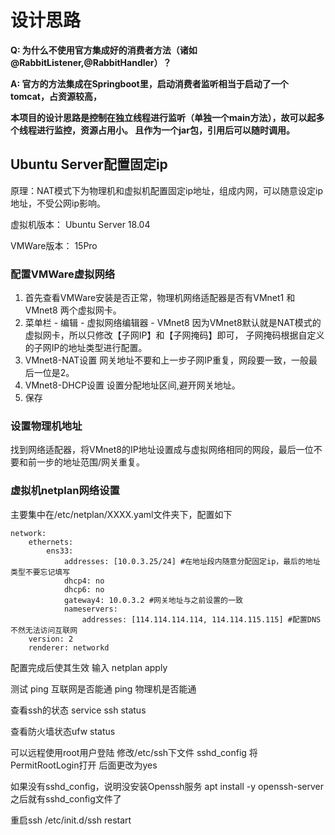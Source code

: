 # 设计思路

**Q: 为什么不使用官方集成好的消费者方法（诸如@RabbitListener,@RabbitHandler）？**

**A: 官方的方法集成在Springboot里，启动消费者监听相当于启动了一个tomcat，占资源较高，**

**本项目的设计思路是控制在独立线程进行监听（单独一个main方法），故可以起多个线程进行监控，资源占用小。
且作为一个jar包，引用后可以随时调用。**


## Ubuntu Server配置固定ip ##

原理：NAT模式下为物理机和虚拟机配置固定ip地址，组成内网，可以随意设定ip地址，不受公网ip影响。

虚拟机版本： Ubuntu Server 18.04

VMWare版本： 15Pro

### 配置VMWare虚拟网络 ###
1. 首先查看VMWare安装是否正常，物理机网络适配器是否有VMnet1 和 VMnet8 两个虚拟网卡。
2. 菜单栏 - 编辑 - 虚拟网络编辑器 - VMnet8
因为VMnet8默认就是NAT模式的虚拟网卡，所以只修改【子网IP】和【子网掩码】即可，
子网掩码根据自定义的子网IP的地址类型进行配置。
3. VMnet8-NAT设置
网关地址不要和上一步子网IP重复，网段要一致，一般最后一位是2。
4. VMnet8-DHCP设置
设置分配地址区间,避开网关地址。
5. 保存

### 设置物理机地址 ###
找到网络适配器，将VMnet8的IP地址设置成与虚拟网络相同的网段，最后一位不要和前一步的地址范围/网关重复。

### 虚拟机netplan网络设置 ###
主要集中在/etc/netplan/XXXX.yaml文件夹下，配置如下

	network:
	    ethernets:
	        ens33:
	            addresses: [10.0.3.25/24] #在地址段内随意分配固定ip，最后的地址类型不要忘记填写
	            dhcp4: no
	            dhcp6: no
	            gateway4: 10.0.3.2 #网关地址与之前设置的一致
	            nameservers: 
	                addresses: [114.114.114.114, 114.114.115.115] #配置DNS 不然无法访问互联网
	    version: 2
	    renderer: networkd

配置完成后使其生效 输入 netplan apply

测试 ping 互联网是否能通 ping 物理机是否能通

查看ssh的状态 service ssh status

查看防火墙状态ufw status

可以远程使用root用户登陆 修改/etc/ssh下文件 sshd_config 将PermitRootLogin打开 后面更改为yes

如果没有sshd_config，说明没安装Openssh服务 
apt install -y openssh-server之后就有sshd_config文件了

重启ssh /etc/init.d/ssh restart
